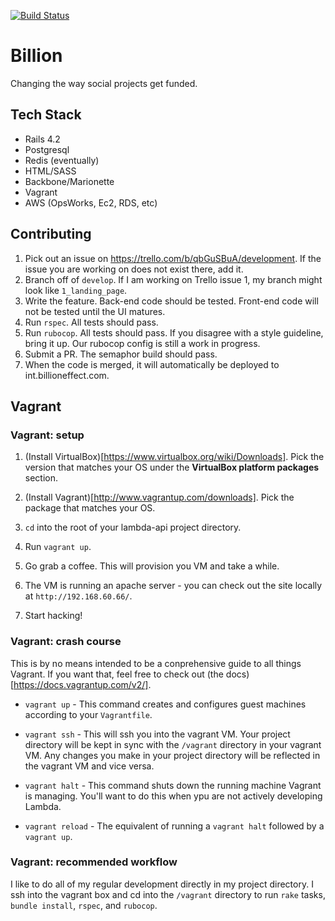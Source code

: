 [![Build Status](https://semaphoreci.com/api/v1/projects/056267a7-6787-482b-b9e0-50bfc275ce19/420189/badge.svg)](https://semaphoreci.com/avargas/web)

# Billion
Changing the way social projects get funded.

## Tech Stack

* Rails 4.2
* Postgresql
* Redis (eventually)
* HTML/SASS
* Backbone/Marionette
* Vagrant
* AWS (OpsWorks, Ec2, RDS, etc)

## Contributing

1. Pick out an issue on https://trello.com/b/qbGuSBuA/development. If the issue
you are working on does not exist there, add it.
2. Branch off of `develop`. If I am working on Trello issue 1, my branch might
look like `1_landing_page`.
3. Write the feature. Back-end code should be tested. Front-end code will not
be tested until the UI matures.
4. Run `rspec`. All tests should pass.
5. Run `rubocop`. All tests should pass. If you disagree with a style guideline,
bring it up. Our rubocop config is still a work in progress.
6. Submit a PR. The semaphor build should pass.
7. When the code is merged, it will automatically be deployed to
int.billioneffect.com.

## Vagrant

### Vagrant: setup

1. (Install VirtualBox)[https://www.virtualbox.org/wiki/Downloads]. Pick the
version that matches your OS under the **VirtualBox platform packages** section.

2. (Install Vagrant)[http://www.vagrantup.com/downloads]. Pick the package
that matches your OS.

3. `cd` into the root of your lambda-api project directory.

4. Run `vagrant up`.

5. Go grab a coffee. This will provision you VM and take a while.

6. The VM is running an apache server - you can check out the site locally at
`http://192.168.60.66/`.

7. Start hacking!

### Vagrant: crash course

This is by no means intended to be a conprehensive guide to all things Vagrant.
If you want that, feel free to check out
(the docs)[https://docs.vagrantup.com/v2/].

* `vagrant up` - This command creates and configures guest machines according
to your `Vagrantfile`.

* `vagrant ssh` - This will ssh you into the vagrant VM. Your project directory
will be kept in sync with the `/vagrant` directory in your vagrant VM. Any
changes you make in your project directory will be reflected in the vagrant VM
and vice versa.

* `vagrant halt` - This command shuts down the running machine Vagrant is
managing. You'll want to do this when ypu are not actively developing Lambda.

* `vagrant reload` - The equivalent of running a `vagrant halt` followed by a
`vagrant up`.

### Vagrant: recommended workflow

I like to do all of my regular development directly in my project directory. I
ssh into the vagrant box and cd into the `/vagrant` directory to run `rake`
tasks, `bundle install`, `rspec`, and `rubocop`.
